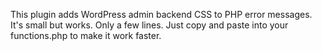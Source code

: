 This plugin adds WordPress admin backend CSS to PHP error messages. It's small but works. Only a few lines. Just copy and paste into your functions.php to make it work faster.
